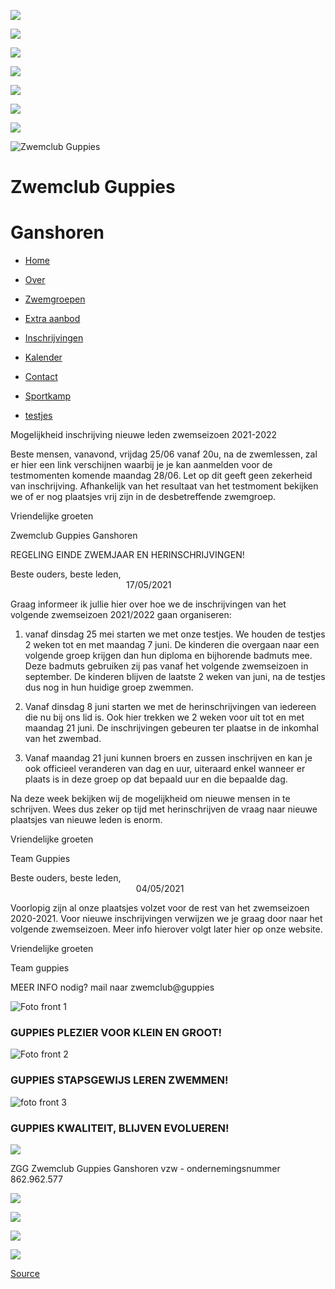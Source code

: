 ![](/____impro/1/banner5.png?etag=%226db78-54b50350%22&sourceContentType=image%2Fpng&ignoreAspectRatio&resize=1067,256&extract=33,0,1000,256)

![](/____impro/1/banner1.jpg?etag=%223edc1-53936728%22&sourceContentType=image%2Fjpeg&ignoreAspectRatio&resize=1062,256&extract=31,0,1000,256)

![](/____impro/1/banner2.png?etag=%227b39d-54b50329%22&sourceContentType=image%2Fpng&ignoreAspectRatio&resize=1000,306&extract=0,25,1000,256)

![](/____impro/1/banner3.png?etag=%221d370-54b50334%22&sourceContentType=image%2Fpng&ignoreAspectRatio&resize=1000,300&extract=0,22,1000,256)

![](/____impro/1/banner4.png?etag=%225a8d7-54b50340%22&sourceContentType=image%2Fpng&ignoreAspectRatio&resize=1067,256&extract=33,0,1000,256)

![](/____impro/1/banner5.png?etag=%226db78-54b50350%22&sourceContentType=image%2Fpng&ignoreAspectRatio&resize=1067,256&extract=33,0,1000,256)

![](/____impro/1/banner1.jpg?etag=%223edc1-53936728%22&sourceContentType=image%2Fjpeg&ignoreAspectRatio&resize=1062,256&extract=31,0,1000,256)

![Zwemclub Guppies ](/____impro/1/onewebmedia/Logo%20ZGG%20klein.jpg?etag=%22W%2F%22%20%221ae37-542c5b3a%22&sourceContentType=image%2Fjpeg&ignoreAspectRatio&resize=97%2B95&extract=0%2B0%2B97%2B95&quality=85 "Zwemclub Guppies ")

Zwemclub Guppies
================

Ganshoren
=========

*   [Home](https://guppies.be/)
    
*   [Over](https://guppies.be/over/)
    
*   [Zwemgroepen](https://guppies.be/zwemgroepen/)
    
*   [Extra aanbod](https://guppies.be/extra%20aanbod/)
    
*   [Inschrijvingen](https://guppies.be/inschrijvingen/)
    
*   [Kalender](https://guppies.be/kalender.html)
    
*   [Contact](https://guppies.be/contact.html)
    
*   [Sportkamp](https://guppies.be/sportkamp/)
    
*   [testjes](https://guppies.be/testjes.html)

Mogelijkheid inschrijving nieuwe leden zwemseizoen 2021-2022

  

Beste mensen, vanavond, vrijdag 25/06 vanaf 20u, na de zwemlessen, zal er hier een link verschijnen waarbij je je kan aanmelden voor de testmomenten komende maandag 28/06. Let op dit geeft geen zekerheid van inschrijving. Afhankelijk van het resultaat van het testmoment bekijken we of er nog plaatsjes vrij zijn in de desbetreffende zwemgroep.

  

Vriendelijke groeten

Zwemclub Guppies Ganshoren

  

  

REGELING EINDE ZWEMJAAR EN HERINSCHRIJVINGEN!

  

Beste ouders, beste leden,                                                                                                                                   17/05/2021

  

Graag informeer ik jullie hier over hoe we de inschrijvingen van het volgende zwemseizoen 2021/2022 gaan organiseren:

  

1) vanaf dinsdag 25 mei starten we met onze testjes. We houden de testjes 2 weken tot en met maandag 7 juni. De kinderen die overgaan naar een volgende groep krijgen dan hun diploma en bijhorende badmuts mee. Deze badmuts gebruiken zij pas vanaf het volgende zwemseizoen in september. De kinderen blijven de laatste 2 weken van juni, na de testjes dus nog in hun huidige groep zwemmen.

  

2) Vanaf dinsdag 8 juni starten we met de herinschrijvingen van iedereen die nu bij ons lid is. Ook hier trekken we 2 weken voor uit tot en met maandag 21 juni. De inschrijvingen gebeuren ter plaatse in de inkomhal van het zwembad. 

  

3) Vanaf maandag 21 juni kunnen broers en zussen inschrijven en kan je ook officieel veranderen van dag en uur, uiteraard enkel wanneer er plaats is in deze groep op dat bepaald uur en die bepaalde dag.

  

Na deze week bekijken wij de mogelijkheid om nieuwe mensen in te schrijven. Wees dus zeker op tijd met herinschrijven de vraag naar nieuwe plaatsjes van nieuwe leden is enorm.

  

Vriendelijke groeten

Team Guppies

  

  

  

  

Beste ouders, beste leden,                                                                                                                                       04/05/2021

  

Voorlopig zijn al onze plaatsjes volzet voor de rest van het zwemseizoen 2020-2021. Voor nieuwe inschrijvingen verwijzen we je graag door naar het volgende zwemseizoen. Meer info hierover volgt later hier op onze website.

  

Vriendelijke groeten

  

Team guppies

  

  

  

  

  

  

  

  

  

  

MEER INFO nodig? mail naar zwemclub@guppies

![Foto front 1](/____impro/1/home%20foto%201.jpg?etag=%22f368f-539394c0%22&sourceContentType=image%2Fjpeg&ignoreAspectRatio&resize=300%2B533&extract=0%2B104%2B280%2B309&quality=85 "Foto front 1")

### GUPPIES PLEZIER VOOR KLEIN EN GROOT!

![Foto front 2](/____impro/1/home%20foto%202.jpg?etag=%22fe347-53939531%22&sourceContentType=image%2Fjpeg&ignoreAspectRatio&resize=300%2B533&extract=20%2B45%2B280%2B309&quality=85 "Foto front 2")

### GUPPIES STAPSGEWIJS LEREN ZWEMMEN!

![foto front 3](/____impro/1/home%20foto%203.jpg?etag=%22155a45-539395fb%22&sourceContentType=image%2Fjpeg&ignoreAspectRatio&resize=340%2B604&extract=58%2B183%2B282%2B309&quality=85 "foto front 3")

### GUPPIES KWALITEIT, BLIJVEN EVOLUEREN!

![](/____impro/1/onewebmedia/Guppie%20R.jpg?etag=W%2F%2211e036-5c14c9f6%22&sourceContentType=image%2Fjpeg&ignoreAspectRatio&resize=77%2B77&quality=85)

  

ZGG Zwemclub Guppies Ganshoren vzw - ondernemingsnummer 862.962.577

![](/____impro/1/onewebmedia/logo_vgcsport_kleur.jpg?etag=W%2F%2210a72-5c14cbf4%22&sourceContentType=image%2Fjpeg&ignoreAspectRatio&resize=75%2B43&quality=85)

![](/____impro/1/onewebmedia/Ganshoren%20Sport.gif?etag=%2219dff-56dc740a%22&sourceContentType=image%2Fgif&ignoreAspectRatio&resize=75%2B56)

![](/____impro/1/onewebmedia/VGC%20logo.gif?etag=%22eaf-56dc72ff%22&sourceContentType=image%2Fgif&ignoreAspectRatio&resize=75%2B75)

![](/____impro/1/onewebmedia/Guppie%20L.jpg?etag=W%2F%22126e4b-5c14c9eb%22&sourceContentType=image%2Fjpeg&ignoreAspectRatio&resize=77%2B77&quality=85)

[Source](https://www.guppies.be/)